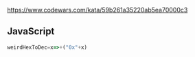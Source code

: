 https://www.codewars.com/kata/59b261a35220ab5ea70000c3

## JavaScript
```js
weirdHexToDec=x=>+("0x"+x)
```